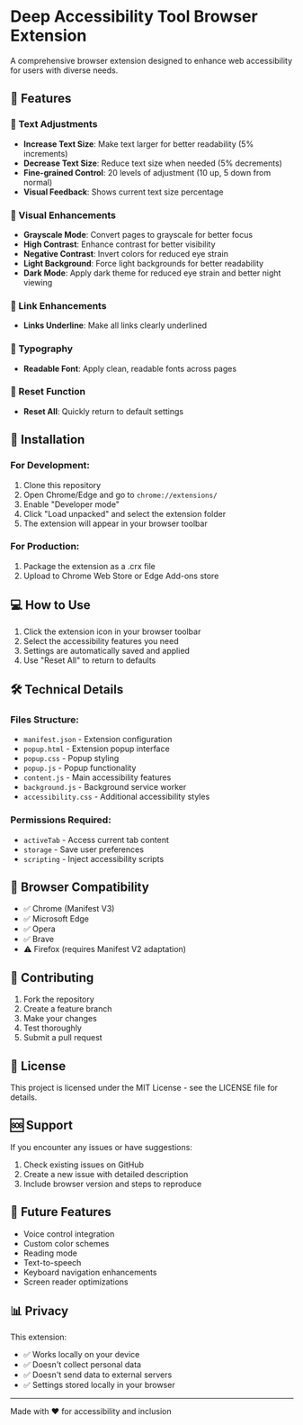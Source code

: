 # Deep Accessibility Tool Browser Extension

A comprehensive browser extension designed to enhance web accessibility for users with diverse needs.

## 🌟 Features

### 📝 Text Adjustments
- **Increase Text Size**: Make text larger for better readability (5% increments)
- **Decrease Text Size**: Reduce text size when needed (5% decrements)
- **Fine-grained Control**: 20 levels of adjustment (10 up, 5 down from normal)
- **Visual Feedback**: Shows current text size percentage

### 🎨 Visual Enhancements
- **Grayscale Mode**: Convert pages to grayscale for better focus
- **High Contrast**: Enhance contrast for better visibility
- **Negative Contrast**: Invert colors for reduced eye strain
- **Light Background**: Force light backgrounds for better readability
- **Dark Mode**: Apply dark theme for reduced eye strain and better night viewing

### 🔗 Link Enhancements
- **Links Underline**: Make all links clearly underlined

### 📖 Typography
- **Readable Font**: Apply clean, readable fonts across pages

### 🔄 Reset Function
- **Reset All**: Quickly return to default settings

## 🚀 Installation

### For Development:
1. Clone this repository
2. Open Chrome/Edge and go to `chrome://extensions/`
3. Enable "Developer mode"
4. Click "Load unpacked" and select the extension folder
5. The extension will appear in your browser toolbar

### For Production:
1. Package the extension as a .crx file
2. Upload to Chrome Web Store or Edge Add-ons store

## 💻 How to Use

1. Click the extension icon in your browser toolbar
2. Select the accessibility features you need
3. Settings are automatically saved and applied
4. Use "Reset All" to return to defaults

## 🛠️ Technical Details

### Files Structure:
- `manifest.json` - Extension configuration
- `popup.html` - Extension popup interface
- `popup.css` - Popup styling
- `popup.js` - Popup functionality
- `content.js` - Main accessibility features
- `background.js` - Background service worker
- `accessibility.css` - Additional accessibility styles

### Permissions Required:
- `activeTab` - Access current tab content
- `storage` - Save user preferences
- `scripting` - Inject accessibility scripts

## 🔧 Browser Compatibility

- ✅ Chrome (Manifest V3)
- ✅ Microsoft Edge
- ✅ Opera
- ✅ Brave
- ⚠️ Firefox (requires Manifest V2 adaptation)

## 🤝 Contributing

1. Fork the repository
2. Create a feature branch
3. Make your changes
4. Test thoroughly
5. Submit a pull request

## 📄 License

This project is licensed under the MIT License - see the LICENSE file for details.

## 🆘 Support

If you encounter any issues or have suggestions:
1. Check existing issues on GitHub
2. Create a new issue with detailed description
3. Include browser version and steps to reproduce

## 🔮 Future Features

- Voice control integration
- Custom color schemes
- Reading mode
- Text-to-speech
- Keyboard navigation enhancements
- Screen reader optimizations

## 📊 Privacy

This extension:
- ✅ Works locally on your device
- ✅ Doesn't collect personal data
- ✅ Doesn't send data to external servers
- ✅ Settings stored locally in your browser

---

Made with ❤️ for accessibility and inclusion